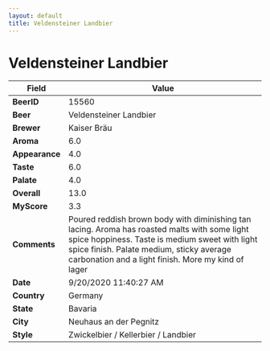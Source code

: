 ```yaml
---
layout: default
title: Veldensteiner Landbier
---
```


# Veldensteiner Landbier

| Field         | Value     |
|---------------|-----------|
| **BeerID** | 15560 |
| **Beer** | Veldensteiner Landbier |
| **Brewer** | Kaiser Bräu |
| **Aroma** | 6.0 |
| **Appearance** | 4.0 |
| **Taste** | 6.0 |
| **Palate** | 4.0 |
| **Overall** | 13.0 |
| **MyScore** | 3.3 |
| **Comments** | Poured reddish brown body with diminishing tan lacing. Aroma  has roasted malts with some light spice hoppiness.  Taste is medium sweet with light spice finish.  Palate medium, sticky  average carbonation and a light finish.  More my kind of lager |
| **Date** | 9/20/2020 11:40:27 AM |
| **Country** | Germany |
| **State** | Bavaria |
| **City** | Neuhaus an der Pegnitz |
| **Style** | Zwickelbier / Kellerbier / Landbier |
